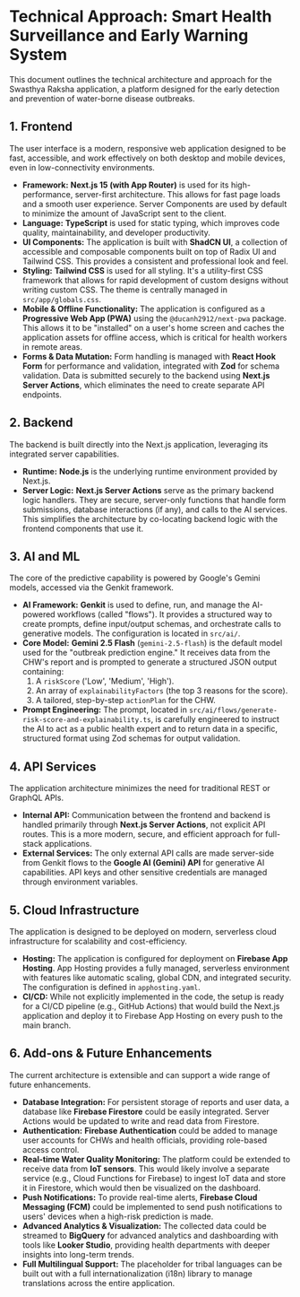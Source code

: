 # Technical Approach: Smart Health Surveillance and Early Warning System

This document outlines the technical architecture and approach for the Swasthya Raksha application, a platform designed for the early detection and prevention of water-borne disease outbreaks.

## 1. Frontend

The user interface is a modern, responsive web application designed to be fast, accessible, and work effectively on both desktop and mobile devices, even in low-connectivity environments.

- **Framework:** **Next.js 15 (with App Router)** is used for its high-performance, server-first architecture. This allows for fast page loads and a smooth user experience. Server Components are used by default to minimize the amount of JavaScript sent to the client.
- **Language:** **TypeScript** is used for static typing, which improves code quality, maintainability, and developer productivity.
- **UI Components:** The application is built with **ShadCN UI**, a collection of accessible and composable components built on top of Radix UI and Tailwind CSS. This provides a consistent and professional look and feel.
- **Styling:** **Tailwind CSS** is used for all styling. It's a utility-first CSS framework that allows for rapid development of custom designs without writing custom CSS. The theme is centrally managed in `src/app/globals.css`.
- **Mobile & Offline Functionality:** The application is configured as a **Progressive Web App (PWA)** using the `@ducanh2912/next-pwa` package. This allows it to be "installed" on a user's home screen and caches the application assets for offline access, which is critical for health workers in remote areas.
- **Forms & Data Mutation:** Form handling is managed with **React Hook Form** for performance and validation, integrated with **Zod** for schema validation. Data is submitted securely to the backend using **Next.js Server Actions**, which eliminates the need to create separate API endpoints.

## 2. Backend

The backend is built directly into the Next.js application, leveraging its integrated server capabilities.

- **Runtime:** **Node.js** is the underlying runtime environment provided by Next.js.
- **Server Logic:** **Next.js Server Actions** serve as the primary backend logic handlers. They are secure, server-only functions that handle form submissions, database interactions (if any), and calls to the AI services. This simplifies the architecture by co-locating backend logic with the frontend components that use it.

## 3. AI and ML

The core of the predictive capability is powered by Google's Gemini models, accessed via the Genkit framework.

- **AI Framework:** **Genkit** is used to define, run, and manage the AI-powered workflows (called "flows"). It provides a structured way to create prompts, define input/output schemas, and orchestrate calls to generative models. The configuration is located in `src/ai/`.
- **Core Model:** **Gemini 2.5 Flash** (`gemini-2.5-flash`) is the default model used for the "outbreak prediction engine." It receives data from the CHW's report and is prompted to generate a structured JSON output containing:
    1.  A `riskScore` ('Low', 'Medium', 'High').
    2.  An array of `explainabilityFactors` (the top 3 reasons for the score).
    3.  A tailored, step-by-step `actionPlan` for the CHW.
- **Prompt Engineering:** The prompt, located in `src/ai/flows/generate-risk-score-and-explainability.ts`, is carefully engineered to instruct the AI to act as a public health expert and to return data in a specific, structured format using Zod schemas for output validation.

## 4. API Services

The application architecture minimizes the need for traditional REST or GraphQL APIs.

- **Internal API:** Communication between the frontend and backend is handled primarily through **Next.js Server Actions**, not explicit API routes. This is a more modern, secure, and efficient approach for full-stack applications.
- **External Services:** The only external API calls are made server-side from Genkit flows to the **Google AI (Gemini) API** for generative AI capabilities. API keys and other sensitive credentials are managed through environment variables.

## 5. Cloud Infrastructure

The application is designed to be deployed on modern, serverless cloud infrastructure for scalability and cost-efficiency.

- **Hosting:** The application is configured for deployment on **Firebase App Hosting**. App Hosting provides a fully managed, serverless environment with features like automatic scaling, global CDN, and integrated security. The configuration is defined in `apphosting.yaml`.
- **CI/CD:** While not explicitly implemented in the code, the setup is ready for a CI/CD pipeline (e.g., GitHub Actions) that would build the Next.js application and deploy it to Firebase App Hosting on every push to the main branch.

## 6. Add-ons & Future Enhancements

The current architecture is extensible and can support a wide range of future enhancements.

- **Database Integration:** For persistent storage of reports and user data, a database like **Firebase Firestore** could be easily integrated. Server Actions would be updated to write and read data from Firestore.
- **Authentication:** **Firebase Authentication** could be added to manage user accounts for CHWs and health officials, providing role-based access control.
- **Real-time Water Quality Monitoring:** The platform could be extended to receive data from **IoT sensors**. This would likely involve a separate service (e.g., Cloud Functions for Firebase) to ingest IoT data and store it in Firestore, which would then be visualized on the dashboard.
- **Push Notifications:** To provide real-time alerts, **Firebase Cloud Messaging (FCM)** could be implemented to send push notifications to users' devices when a high-risk prediction is made.
- **Advanced Analytics & Visualization:** The collected data could be streamed to **BigQuery** for advanced analytics and dashboarding with tools like **Looker Studio**, providing health departments with deeper insights into long-term trends.
- **Full Multilingual Support:** The placeholder for tribal languages can be built out with a full internationalization (i18n) library to manage translations across the entire application.
